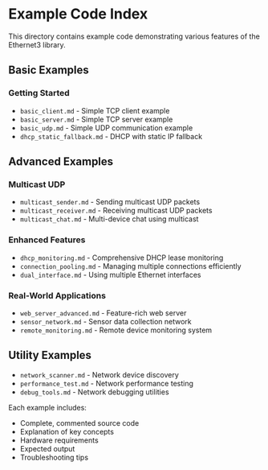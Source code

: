 # Example Code Index

This directory contains example code demonstrating various features of the Ethernet3 library.

## Basic Examples

### Getting Started
- `basic_client.md` - Simple TCP client example
- `basic_server.md` - Simple TCP server example  
- `basic_udp.md` - Simple UDP communication example
- `dhcp_static_fallback.md` - DHCP with static IP fallback

## Advanced Examples

### Multicast UDP
- `multicast_sender.md` - Sending multicast UDP packets
- `multicast_receiver.md` - Receiving multicast UDP packets
- `multicast_chat.md` - Multi-device chat using multicast

### Enhanced Features
- `dhcp_monitoring.md` - Comprehensive DHCP lease monitoring
- `connection_pooling.md` - Managing multiple connections efficiently
- `dual_interface.md` - Using multiple Ethernet interfaces

### Real-World Applications
- `web_server_advanced.md` - Feature-rich web server
- `sensor_network.md` - Sensor data collection network
- `remote_monitoring.md` - Remote device monitoring system

## Utility Examples
- `network_scanner.md` - Network device discovery
- `performance_test.md` - Network performance testing
- `debug_tools.md` - Network debugging utilities

Each example includes:
- Complete, commented source code
- Explanation of key concepts
- Hardware requirements
- Expected output
- Troubleshooting tips